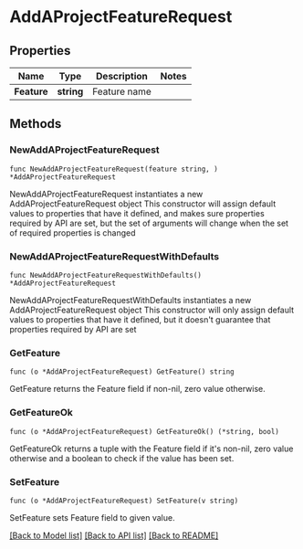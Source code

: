 # AddAProjectFeatureRequest

## Properties

Name | Type | Description | Notes
------------ | ------------- | ------------- | -------------
**Feature** | **string** | Feature name | 

## Methods

### NewAddAProjectFeatureRequest

`func NewAddAProjectFeatureRequest(feature string, ) *AddAProjectFeatureRequest`

NewAddAProjectFeatureRequest instantiates a new AddAProjectFeatureRequest object
This constructor will assign default values to properties that have it defined,
and makes sure properties required by API are set, but the set of arguments
will change when the set of required properties is changed

### NewAddAProjectFeatureRequestWithDefaults

`func NewAddAProjectFeatureRequestWithDefaults() *AddAProjectFeatureRequest`

NewAddAProjectFeatureRequestWithDefaults instantiates a new AddAProjectFeatureRequest object
This constructor will only assign default values to properties that have it defined,
but it doesn't guarantee that properties required by API are set

### GetFeature

`func (o *AddAProjectFeatureRequest) GetFeature() string`

GetFeature returns the Feature field if non-nil, zero value otherwise.

### GetFeatureOk

`func (o *AddAProjectFeatureRequest) GetFeatureOk() (*string, bool)`

GetFeatureOk returns a tuple with the Feature field if it's non-nil, zero value otherwise
and a boolean to check if the value has been set.

### SetFeature

`func (o *AddAProjectFeatureRequest) SetFeature(v string)`

SetFeature sets Feature field to given value.



[[Back to Model list]](../README.md#documentation-for-models) [[Back to API list]](../README.md#documentation-for-api-endpoints) [[Back to README]](../README.md)



